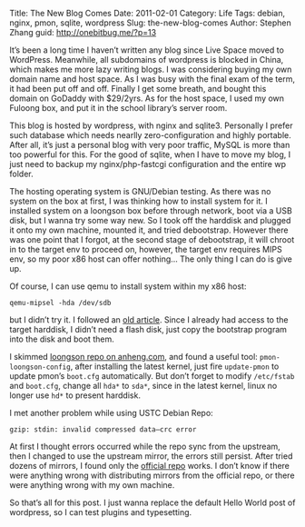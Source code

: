 Title: The New Blog Comes
Date: 2011-02-01
Category: Life
Tags: debian, nginx, pmon, sqlite, wordpress
Slug: the-new-blog-comes
Author: Stephen Zhang
guid: http://onebitbug.me/?p=13

It’s been a long time I haven’t written any blog since Live Space moved to WordPress.
Meanwhile, all subdomains of wordpress is blocked in China, which makes me more lazy writing blogs.
I was considering buying my own domain name and host space.
As I was busy with the final exam of the term, it had been put off and off.
Finally I get some breath, and bought this domain on GoDaddy with $29/2yrs.
As for the host space, I used my own Fuloong box, and put it in the school library’s server room.

This blog is hosted by wordpress, with nginx and sqlite3.
Personally I prefer such database which needs nearlly zero-configuration and highly portable.
After all, it’s just a personal blog with very poor traffic, MySQL is more than too powerful for this.
For the good of sqlite, when I have to move my blog,
I just need to backup my nginx/php-fastcgi configuration and the entire wp folder.

The hosting operating system is GNU/Debian testing.
As there was no system on the box at first, I was thinking how to install system for it.
I installed system on a loongson box before through network, boot via a USB disk, but I wanna try some way new.
So I took off the harddisk and plugged it onto my own machine, mounted it, and tried debootstrap.
However there was one point that I forgot, at the second stage of debootstrap,
it will chroot in to the target env to proceed on, however, the target env requires MIPS env,
so my poor x86 host can offer nothing… The only thing I can do is give up.

Of course, I can use qemu to install system within my x86 host:

    qemu-mipsel -hda /dev/sdb

but I didn’t try it. I followed an [old article][1].
Since I already had access to the target harddisk, I didn’t need a flash disk,
just copy the bootstrap program into the disk and boot them.

I skimmed [loongson repo on anheng.com][2], and found a useful tool: `pmon-loongson-config`,
after installing the latest kernel, just fire `update-pmon` to update pmon’s `boot.cfg` automatically.
But don’t forget to modify `/etc/fstab` and `boot.cfg`,
change all `hda*` to `sda*`, since in the latest kernel, linux no longer use `hd*` to present harddisk.

I met another problem while using USTC Debian Repo:

    gzip: stdin: invalid compressed data—crc error

At first I thought errors occurred while the repo sync from the upstream,
then I changed to use the upstream mirror, the errors still persist.
After tried dozens of mirrors, I found only the [official repo][3] works.
I don’t know if there were anything wrong with distributing mirrors from the official repo,
or there were anything wrong with my own machine.

So that’s all for this post.
I just wanna replace the default Hello World post of wordpress, so I can test plugins and typesetting. 


[1]: http://blackaureole.wordpress.com/2009/05/08/%E9%BE%99%E8%8A%AF%E7%9B%92%E5%AD%90%E7%AC%94%E8%AE%B0%E6%9C%AC%E5%AE%89%E8%A3%85%E7%B3%BB%E7%BB%9F%E6%96%B9%E6%B3%95%E6%B1%87%E6%80%BB/
[2]: http://www.anheng.com.cn/loongson2f/
[3]: http://ftp.debian.org
